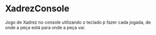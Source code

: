 # XadrezConsole

Jogo de Xadrez no console utilizando o teclado p fazer cada jogada, de onde a peça está para onde a peça vai.
